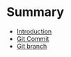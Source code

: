 # Summary

* [Introduction](README.md)
* [Git Commit](git-commit.md)
* [Git branch](git-branch.md)

